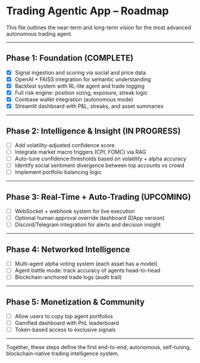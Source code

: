 # Trading Agentic App – Roadmap

This file outlines the near-term and long-term vision for the most advanced autonomous trading agent.

---

## Phase 1: Foundation (COMPLETE)
- [x] Signal ingestion and scoring via social and price data
- [x] OpenAI + FAISS integration for semantic understanding
- [x] Backtest system with RL-lite agent and trade logging
- [x] Full risk engine: position sizing, exposure, streak logic
- [x] Coinbase wallet integration (autonomous mode)
- [x] Streamlit dashboard with P&L, streaks, and asset summaries

---

## Phase 2: Intelligence & Insight (IN PROGRESS)
- [ ] Add volatility-adjusted confidence score
- [ ] Integrate market macro triggers (CPI, FOMC) via RAG
- [ ] Auto-tune confidence thresholds based on volatility + alpha accuracy
- [ ] Identify social sentiment divergence between top accounts vs crowd
- [ ] Implement portfolio balancing logic

---

## Phase 3: Real-Time + Auto-Trading (UPCOMING)
- [ ] WebSocket + webhook system for live execution
- [ ] Optional human approval override dashboard (DApp version)
- [ ] Discord/Telegram integration for alerts and decision insight

---

## Phase 4: Networked Intelligence
- [ ] Multi-agent alpha voting system (each asset has a model)
- [ ] Agent battle mode: track accuracy of agents head-to-head
- [ ] Blockchain-anchored trade logs (audit trail)

---

## Phase 5: Monetization & Community
- [ ] Allow users to copy top agent portfolios
- [ ] Gamified dashboard with PnL leaderboard
- [ ] Token-based access to exclusive signals

---

Together, these steps define the first end-to-end, autonomous, self-tuning, blockchain-native trading intelligence system.